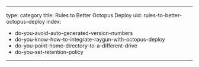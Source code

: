 
---
type: category
title: Rules to Better Octopus Deploy
uid: rules-to-better-octopus-deploy
index:
 - do-you-avoid-auto-generated-version-numbers
 - do-you-know-how-to-integrate-raygun-with-octopus-deploy
 - do-you-point-home-directory-to-a-different-drive
 - do-you-set-retention-policy
---



